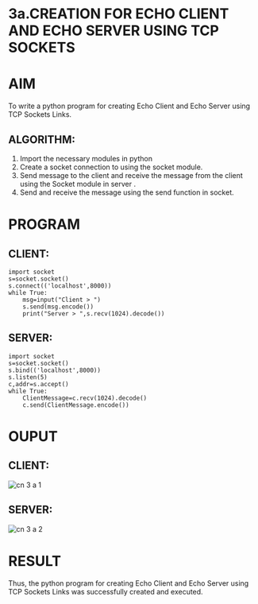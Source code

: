 # 3a.CREATION FOR ECHO CLIENT AND ECHO SERVER USING TCP SOCKETS
# AIM
To write a python program for creating Echo Client and Echo Server using TCP
Sockets Links.
## ALGORITHM:
1. Import the necessary modules in python
2. Create a socket connection to using the socket module.
3. Send message to the client and receive the message from the client using the Socket module in
 server .
4. Send and receive the message using the send function in socket.
# PROGRAM
## CLIENT:
```
import socket
s=socket.socket()
s.connect(('localhost',8000))
while True:
    msg=input("Client > ")
    s.send(msg.encode())
    print("Server > ",s.recv(1024).decode())
```
## SERVER:
```
import socket
s=socket.socket()
s.bind(('localhost',8000))
s.listen(5)
c,addr=s.accept()
while True:
    ClientMessage=c.recv(1024).decode()
    c.send(ClientMessage.encode())
```
# OUPUT
## CLIENT:
![cn 3 a 1](https://github.com/KavinilavanDK/3a.Sockets_Creation_for_Echo_Client_and_Echo_Server/assets/144870429/4e3a3030-b282-443c-ab07-25db06613186)
## SERVER:
![cn 3 a 2](https://github.com/KavinilavanDK/3a.Sockets_Creation_for_Echo_Client_and_Echo_Server/assets/144870429/61574af3-291c-4e85-92e1-6f0970e6e79a)
# RESULT
Thus, the python program for creating Echo Client and Echo Server using TCP Sockets Links 
was successfully created and executed.
